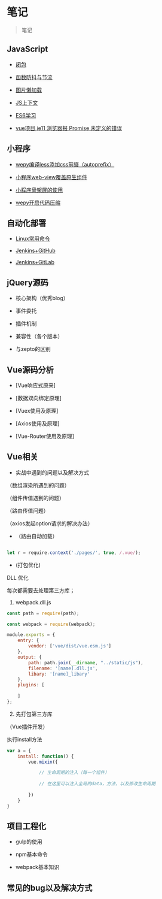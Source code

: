 # 笔记

> 笔记

## JavaScript

- [闭包]()

- [函数防抖与节流](./js/debounceAndThrottle.md)

- [图片懒加载](./js/lazyLoad.md)

- [JS上下文](./js/content.md)

- [ES6学习](./js/es6.md)

- [vue项目,ie11 浏览器报 Promise 未定义的错误](./js/polyfill.md)

## 小程序

- [wepy编译less添加css前缀（autoprefix）](./wxApp/autoprefix.md)

- [小程序web-view覆盖原生组件](./wxApp/webview.md)

- [小程序骨架屏的使用](./wxApp/wxapp-skeleton.md)

- [wepy开启代码压缩](./wxApp/wepy-minify.md)


## 自动化部署

- [Linux常用命令](./linux/linux-bash.md)

- [Jenkins+GitHub](./linux/Jenkins+GitHub.md)

- [Jenkins+GitLab](./linux/Jenkins+GitLab.md)


## jQuery源码 

- 核心架构（优秀blog）

- 事件委托

- 插件机制

- 兼容性（各个版本）

- 与zepto的区别

## Vue源码分析

- [Vue响应式原来]

- [数据双向绑定原理]

- [Vuex使用及原理]

- [Axios使用及原理]
 
- [Vue-Router使用及原理]

## Vue相关

- 实战中遇到的问题以及解决方式

（数组渲染所遇到的问题）

（组件传值遇到的问题）

（路由传值问题）

（axios发起option请求的解决办法）

- （路由自动加载）

```javascript

let r = require.context('./pages/', true, /.vue/);

```

- (打包优化)

DLL 优化

每次都需要去处理第三方库；

1. webpack.dll.js

```javascript
const path = require(path);

const webpack = require(webpack);

module.exports = {
    entry: {
        vendor: ['vue/dist/vue.esm.js']
    },
    output: {
        path: path.join(__dirname, "../static/js"),
        filename: '[name].dll.js',
        libary: '[name]_libary'
    },
    plugins: [
        
    ]
};
```

2. 先打包第三方库

（Vue插件开发）

执行install方法

```javascript
var a = {
    install: function() {
        vue.mixin({

            // 生命周期的注入（每一个组件） 
            
            // 在这里可以注入全局的data，方法，以及修改生命周期
    
        })
    }
}
```


## 项目工程化

- gulp的使用

- npm基本命令

- webpack基本知识

##  常见的bug以及解决方式
